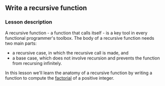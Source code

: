 ## Write a recursive function

### Lesson description
A recursive function - a function that calls itself - is a key tool in every functional programmer's toolbox. 
The body of a recursive function needs two main parts: 
- a recursive case, in which the recursive call is made, and 
- a base case, which does not involve recursion and prevents the function from recursing infinitely. 

In this lesson we'll learn the anatomy of a recursive function by writing a function 
to compute the [factorial](https://en.wikipedia.org/wiki/Factorial) of a positive integer.

